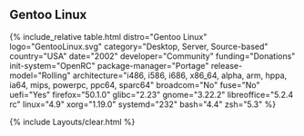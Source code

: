 ## Gentoo Linux
{% include_relative table.html distro="Gentoo Linux" logo="GentooLinux.svg" category="Desktop, Server, Source-based" country="USA" date="2002" developer="Community" funding="Donations" init-system="OpenRC" package-manager="Portage" release-model="Rolling" architecture="i486, i586, i686, x86_64, alpha, arm, hppa, ia64, mips, powerpc, ppc64, sparc64" broadcom="No" fuse="No" uefi="Yes" firefox="50.1.0" glibc="2.23" gnome="3.22.2" libreoffice="5.2.4 rc" linux="4.9" xorg="1.19.0" systemd="232" bash="4.4" zsh="5.3" %}

{% include Layouts/clear.html %}
